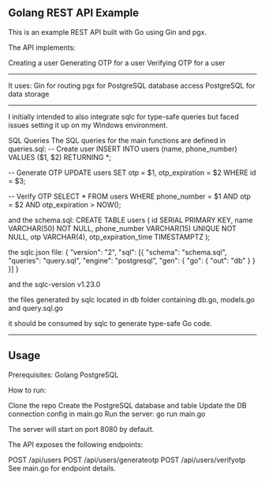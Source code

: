 Golang REST API Example
-
This is an example REST API built with Go using Gin and pgx.

The API implements:

Creating a user
Generating OTP for a user
Verifying OTP for a user

-----------------------------------

It uses:
Gin for routing
pgx for PostgreSQL database access
PostgreSQL for data storage

----------------------------------

I initially intended to also integrate sqlc for type-safe queries but faced issues setting it up on my Windows environment.

SQL Queries
The SQL queries for the main functions are defined in queries.sql:
-- Create user
INSERT INTO users (name, phone_number) VALUES ($1, $2) RETURNING *;

-- Generate OTP 
UPDATE users SET otp = $1, otp_expiration = $2 WHERE id = $3;

-- Verify OTP
SELECT * FROM users WHERE phone_number = $1 AND otp = $2 AND otp_expiration > NOW();

and the schema.sql:
CREATE TABLE users (
  id SERIAL PRIMARY KEY,
  name VARCHAR(50) NOT NULL,
  phone_number VARCHAR(15) UNIQUE NOT NULL, 
  otp VARCHAR(4),
  otp_expiration_time TIMESTAMPTZ
);

the sqlc.json file:
{
  "version": "2",
  "sql": [{
    "schema": "schema.sql",
    "queries": "query.sql",
    "engine": "postgresql",
    "gen": {
      "go": {
        "out": "db"
      }
    }
  }]
}

and the sqlc-version v1.23.0

the files generated by sqlc located in db folder containing db.go, models.go and query.sql.go


it should be consumed by sqlc to generate type-safe Go code.

-------------------------------------------

Usage
-
Prerequisites:
Golang
PostgreSQL

How to run:

Clone the repo
Create the PostgreSQL database and table
Update the DB connection config in main.go
Run the server:
go run main.go


The server will start on port 8080 by default.

The API exposes the following endpoints:

POST /api/users
POST /api/users/generateotp
POST /api/users/verifyotp
See main.go for endpoint details.
